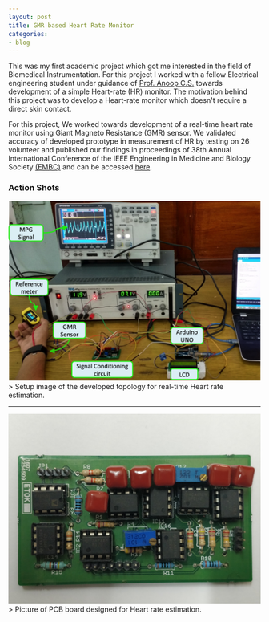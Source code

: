 ```yaml
---
layout: post
title: GMR based Heart Rate Monitor
categories:
- blog
---
```

This was my first academic project which got me interested in the field of Biomedical Instrumentation. For this project I worked with a fellow Electrical engineering student under guidance of [Prof. Anoop C.S.](https://www.iist.ac.in/avionics/anoop.cs) towards development of a simple Heart-rate (HR) monitor. The motivation behind this project was to develop a Heart-rate monitor which doesn't require a direct skin contact. 

For this project, We worked towards development of a real-time heart rate monitor using Giant Magneto Resistance (GMR) sensor. We validated accuracy of developed prototype in measurement of HR by testing on 26 volunteer and published our findings in proceedings of 38th Annual International Conference of the IEEE Engineering in Medicine and Biology Society [(EMBC)](#) and can be accessed [here](https://ieeexplore.ieee.org/document/7591819).

### Action Shots
<img src="https://raw.githubusercontent.com/chughvinit/chughvinit.github.io/master/_HR/HR%20Setup.png" width="640px"/>
> Setup image of the developed topology for real-time Heart rate estimation.

---
<img src="https://raw.githubusercontent.com/chughvinit/chughvinit.github.io/master/_HR/IMG_20181101_153456.jpg" width="640px"/>
> Picture of PCB board designed for Heart rate estimation.
